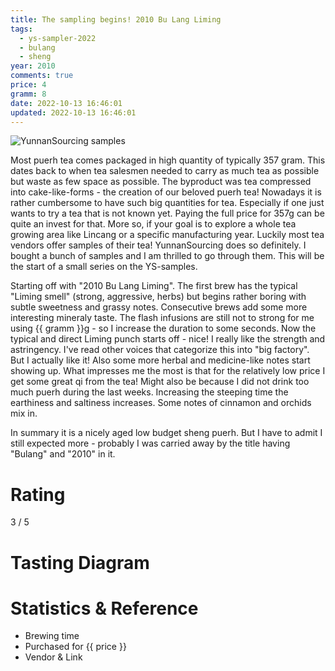 ```yaml
---
title: The sampling begins! 2010 Bu Lang Liming
tags:
  - ys-sampler-2022
  - bulang
  - sheng
year: 2010
comments: true
price: 4
gramm: 8
date: 2022-10-13 16:46:01
updated: 2022-10-13 16:46:01
---
```


![YunnanSourcing samples](setup.jpeg)

Most puerh tea comes packaged in high quantity of typically 357 gram. This dates back to when tea salesmen needed to carry as much tea as possible but waste as few space as possible. The byproduct was tea compressed into cake-like-forms -  the creation of our beloved puerh tea!
Nowadays it is rather cumbersome to have such big quantities for tea. Especially if one just wants to try a tea that is not known yet. Paying the full price for 357g can be quite an invest for that. More so, if your goal is to explore a whole tea growing area like Lincang or a specific manufacturing year.
Luckily most tea vendors offer samples of their tea! YunnanSourcing does so definitely. I bought a bunch of samples and I am thrilled to go through them.
This will be the start of a small series on the YS-samples.

<!-- more -->

Starting off with "2010 Bu Lang Liming".
The first brew has the typical "Liming smell" (strong, aggressive, herbs) but begins rather boring with subtle sweetness and grassy notes.
Consecutive brews add some more interesting mineraly taste. The flash infusions are still not to strong for me using {{ gramm }}g - so I increase the duration to some seconds. Now the typical and direct Liming punch starts off - nice!
I really like the strength and astringency. I've read other voices that categorize this into "big factory". But I actually like it!
Also some more herbal and medicine-like notes start showing up. What impresses me the most is that for the relatively low price I get some great qi from the tea! Might also be because I did not drink too much puerh during the last weeks.
Increasing the steeping time the earthiness and saltiness increases. Some notes of cinnamon and orchids mix in.

In summary it is a nicely aged low budget sheng puerh. But I have to admit I still expected more - probably I was carried away by the title having "Bulang" and "2010" in it.

# Rating
3 / 5

# Tasting Diagram

# Statistics & Reference
- Brewing time
- Purchased for {{ price }}
- Vendor & Link

